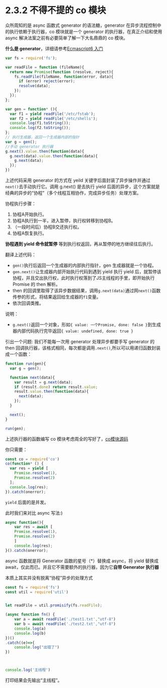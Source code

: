 # 2.3.2 不得不提的 co 模块

众所周知的是 async 函数式 generator 的语法糖，generator 在异步流程控制中的执行依赖于执行器，co 模块就是一个 generator 的执行器，在真正介绍和使用 async 解决法案之前有必要简单了解一下大名鼎鼎的 co 模块。

**什么是 generator**，详细请参考[Ecmascript6 入门](http://es6.ruanyifeng.com/#docs/generator)

```js
var fs = require('fs');

var readFile = function (fileName){
  return new Promise(function (resolve, reject){
    fs.readFile(fileName, function(error, data){
      if (error) reject(error);
      resolve(data);
    });
  });
};

var gen = function* (){
  var f1 = yield readFile('/etc/fstab');
  var f2 = yield readFile('/etc/shells');
  console.log(f1.toString());
  console.log(f2.toString());
};
// 执行生成器，返回一个生成器内部的指针
var g = gen();
//手动 generator 执行器
g.next().value.then(function(data){
  g.next(data).value.then(function(data){
    g.next(data);
  });
})

```

上述代码采用 generator 的方式在 yeild 关键字后面封装了异步操作并通过 `next()`去手动执行它。调用 g.next() 是去执行 yield 后面的异步，这个方案就是经典的异步的“协程”（多个线程互相协作，完成异步任务）处理方案。

协程执行步骤：

1. 协程A开始执行。
2. 协程A执行到一半，进入暂停，执行权转移到协程B。
3. （一段时间后）协程B交还执行权。
4. 协程A恢复执行。

**协程遇到 yield 命令就暂停** 等到执行权返回，再从暂停的地方继续往后执行。

翻译上述代码：

* `gen()`执行后返回一个生成器的内部执行指针，gen 生成器就是一个协程。
* `gen.next()`让生成器内部开始执行代码到遇到 yield 执行 yield 后，就暂停该协程，并且交出执行权，此时执行权落到了JS主线程的手里，即开始执行 Promise 的 then 解析。
* then 的回调里取得了该异步数据结果，调用`g.next(data)`通过网`next()`函数传参的形式，将结果返回给生成器的`f1`变量。
* 依次回调类推。

说明：
* `g.next()`返回一个对象，形如`{ value: 一个Promise, done: false }`到生成器内部代码执行完毕返回`{ value: undefined, done: true }`

引出一个问题: 我们不能每一次用 generator 处理异步都要手写  generator 的 then 回调执行器，该格式相同，每次都是调用`.next()`,所以可以用递归函数封装成一个函数：

```js
function run(gen){
  var g = gen();

  function next(data){
    var result = g.next(data);
    if (result.done) return result.value;
    result.value.then(function(data){
      next(data);
    });
  }

  next();
}

run(gen);
```

上述执行器的函数编写 co 模块考虑周全的写好了，[co模块源码](https://github.com/tj/co/blob/master/index.js)

你只需要：

```js
const co = require('co')
co(function* () {
  var res = yield [
    Promise.resolve(1),
    Promise.resolve(2)
  ];
  console.log(res); 
}).catch(onerror);
```
`yield` 后面的是并发。

此时我们来对比 async 写法:)

```js
async function(){
    var res = await [
    Promise.resolve(1),
    Promise.resolve(2)
    ]
    console.log(res);
}().catch(onerror);
```
async 函数就是将 Generator 函数的星号（*）替换成 async，将 yield 替换成 await，仅此而已。并且它不需要额外的执行器，因为它**自带 Generator 执行器**

本质上其实并没有脱离“协程”异步的处理方式

```js
const fs = require('fs')
const util = require('util')


let readFile = util.promisify(fs.readFile);

(async function fn() {
	var a = await readFile('./test1.txt',"utf-8")
	var b = await readFile('./test2.txt',"utf-8")
	console.log(a)
	console.log(b)
})()
.catch((e)=>{
	console.log("出错了")
})



console.log('主线程')
```

打印结果会先输出“主线程”。